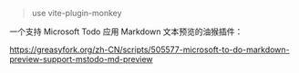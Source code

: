 > use vite-plugin-monkey 


一个支持 Microsoft Todo 应用 Markdown 文本预览的油猴插件：

https://greasyfork.org/zh-CN/scripts/505577-microsoft-to-do-markdown-preview-support-mstodo-md-preview


